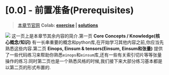 # [0.0] - 前置准备(Prerequisites)
> [本章节官网](https://arena3-chapter0-fundamentals.streamlit.app/[0.0]_Prerequisites)
> **Colab: [exercise](https://colab.research.google.com/drive/1vuQOB2Gd7OcfzH2y9djXm9OdZA_DcxYz) | [solutions](https://colab.research.google.com/drive/1sUqHDcZUJl67hVEWWXVZoB0av7qwOvMw)**

![](/3.AI模块/static/homepage.png)
这一页上是本章节其余内容的简介.第一页 **Core Concepts / Knowledge(核心概念/知识)** 有一长串重要的概念和python库,在开始学习其他内容之前,你应当先熟悉这些内容.第二页 **Einops, Einsum & tensors(Einsum, Einsum和张量)** 提供了一些代码练习来帮助你熟悉`einops`和`einsum`库,还有一些有关索引切片等等张量操作的练习.同时第二页也是一个熟悉风格的时候,我们接下来大部分练习基本都是以第二页的形式布置的.